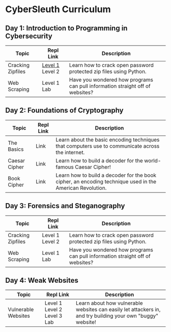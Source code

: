 # CyberSleuth Curriculum

## Day 1: Introduction to Programming in Cybersecurity
| Topic  | Repl Link       | Description |
|-----------|------------------|-------------------------------------------------------------------------------------|
| Cracking Zipfiles   | [Level 1](https://replit.com/@EmilyChen10/Crack-Zip-1) Level 2 | Learn how to crack open password protected zip files using Python.    | 
| Web Scraping   | Level 1 Lab     | Have you wondered how programs can pull information straight off of websites? |
## Day 2: Foundations of Cryptography
| Topic  | Repl Link       | Description |
|-----------|------------------|-------------------------------------------------------------------------------------|
| The Basics   | Link | Learn about the basic encoding techniques that computers use to communicate across the internet. | 
| Caesar Cipher  | Link     | Learn how to build a decoder for the world-famous Caesar Cipher! |
| Book Cipher  | Link     | Learn how to build a decoder for the book cipher, an encoding technique used in the American Revolution. |
## Day 3: Forensics and Steganography
| Topic  | Repl Link       | Description |
|-----------|------------------|-------------------------------------------------------------------------------------|
| Cracking Zipfiles   | Level 1 Level 2 | Learn how to crack open password protected zip files using Python.    | 
| Web Scraping   | Level 1 Lab     | Have you wondered how programs can pull information straight off of websites? |
## Day 4: Weak Websites
| Topic  | Repl Link       | Description |
|-----------|------------------|-------------------------------------------------------------------------------------|
| Vulnerable Websites  | Level 1 Level 2 Level 3 Lab | Learn about how vulnerable websites can easily let attackers in, and try building your own "buggy" website!  | 